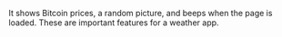 It shows Bitcoin prices, a random picture, and beeps when the page is loaded. These are important features for a weather app.